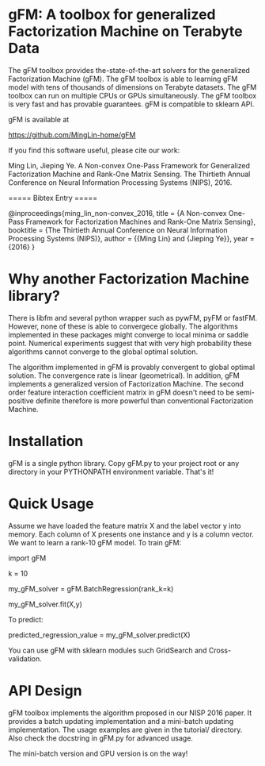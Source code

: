 # gFM: A toolbox for generalized Factorization Machine on Terabyte Data #

The gFM toolbox provides the-state-of-the-art solvers for the generalized Factorization Machine (gFM). The gFM toolbox is able to learning gFM model with tens of thousands of dimensions on Terabyte datasets. The gFM toolbox can run on multiple CPUs or GPUs simultaneously. The gFM toolbox is very fast and has provable guarantees. gFM is compatible to sklearn API.

gFM is available at

https://github.com/MingLin-home/gFM

If you find this software useful, please cite our work:

Ming Lin, Jieping Ye. A Non-convex One-Pass Framework for Generalized Factorization Machine and Rank-One Matrix Sensing. The Thirtieth Annual Conference on Neural Information Processing Systems (NIPS), 2016.

===== Bibtex Entry =====

@inproceedings{ming_lin_non-convex_2016,
  title = {A Non-convex One-Pass Framework for Factorization Machines and Rank-One Matrix Sensing}, 
  booktitle = {The Thirtieth Annual Conference on Neural Information Processing Systems (NIPS)},
  author = {{Ming Lin} and {Jieping Ye}},
  year = {2016}
}


Why another Factorization Machine library?
============

There is libfm and several python wrapper such as pywFM, pyFM or fastFM. However, none of these is able to convergece globally. The algorithms implemented in these packages might converge to local minima or saddle point.  Numerical experiments suggest that with very high probability these algorithms cannot converge to the global optimal solution.

The algorithm implemented in gFM is provably convergent to global optimal solution. The convergence rate is linear (geometrical). In addition, gFM implements a generalized version of Factorization Machine. The second order feature interaction coefficient matrix in gFM doesn't need to be semi-positive definite therefore is more powerful than conventional Factorization Machine.


Installation
============
gFM is a single python library. Copy gFM.py to your project root or any directory in your PYTHONPATH environment variable. That's it!


Quick Usage
===========
Assume we have loaded the feature matrix X and the label vector y into memory. Each column of X presents one instance and y is a column vector. We want to learn a rank-10 gFM model. To train gFM:

import gFM

k = 10

my_gFM_solver = gFM.BatchRegression(rank_k=k)

my_gFM_solver.fit(X,y)

To predict:

predicted_regression_value = my_gFM_solver.predict(X)

You can use gFM with sklearn modules such GridSearch and Cross-validation.


API Design
===========

gFM toolbox implements the algorithm proposed in our NISP 2016 paper. It provides a batch updating implementation and a mini-batch updating implementation. The usage examples are given in the tutorial/ directory. Also check the docstring in gFM.py for advanced usage.

The mini-batch version and GPU version is on the way!
